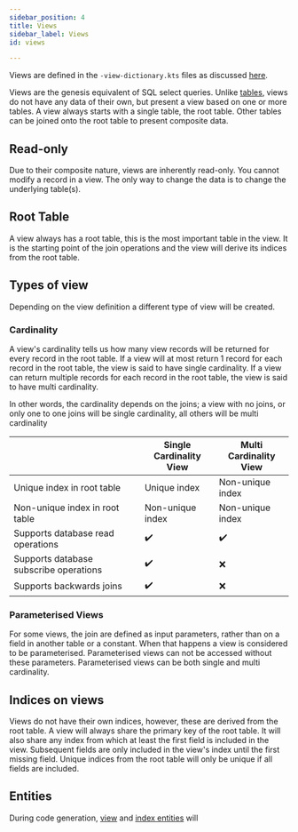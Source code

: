 ```yaml
---
sidebar_position: 4
title: Views
sidebar_label: Views
id: views

---
```


Views are defined in the `-view-dictionary.kts` files as discussed 
[here](/creating-applications/defining-your-application/data-model/views).

Views are the genesis equivalent of SQL select queries. Unlike [tables](../tables), views do not have any data of 
their own, but present a view based on one or more tables. A view always starts with a single table, the root table.
Other tables can be joined onto the root table to present composite data. 

## Read-only

Due to their composite nature, views are inherently read-only. You cannot modify a record in a view. The only way
to change the data is to change the underlying table(s). 

## Root Table

A view always has a root table, this is the most important table in the view. It is the starting point of the join
operations and the view will derive its indices from the root table.

## Types of view

Depending on the view definition a different type of view will be created.

### Cardinality

A view's cardinality tells us how many view records will be returned for every record in the root table. If a view will 
at most return 1 record for each record in the root table, the view is said to have single cardinality. If a view can 
return multiple records for each record in the root table, the view is said to have multi cardinality. 

In other words, the cardinality depends on the joins; a view with no joins, or only one to one joins will be single 
cardinality, all others will be multi cardinality

|                                        | Single Cardinality <br/>  View | Multi Cardinality<br/> View |
|----------------------------------------|--------------------------------|-----------------------------|
| Unique index in root table             | Unique index                   | Non-unique index            |
| Non-unique index in root table         | Non-unique index               | Non-unique index            |
| Supports database read operations      | ✔️                             | ✔️                          |
| Supports database subscribe operations | ✔️                             | ❌                           |
| Supports backwards joins               | ✔️                             | ❌                           |

### Parameterised Views

For some views, the join are defined as input parameters, rather than on a field in another table or a constant. When 
that happens a view is considered to be parameterised. Parameterised views can not be accessed without these parameters.
Parameterised views can be both single and multi cardinality.

## Indices on views

Views do not have their own indices, however, these are derived from the root table. A view will always share the 
primary key of the root table. It will also share any index from which at least the first field is included in the 
view. Subsequent fields are only included in the view's index until the first missing field. Unique indices from the 
root table will only be unique if all fields are included.

## Entities

During code generation, [view](../../../how-to/data-types/views) and [index entities](../../../how-to/data-types/indices) will
 